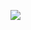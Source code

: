 ![](http://github-profile-summary-cards.vercel.app/api/cards/profile-details?username=harryob&theme=default)
